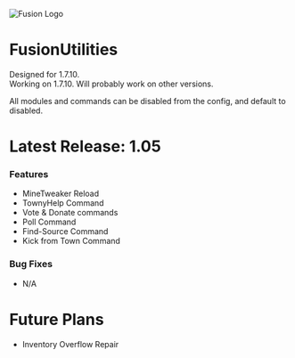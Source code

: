 ![Fusion Logo](https://i.imgur.com/pa9g9Kc.png)
# FusionUtilities
Designed for 1.7.10.\
Working on 1.7.10. Will probably work on other versions.

All modules and commands can be disabled from the config, and default to disabled.

# Latest Release: 1.05
### Features
- MineTweaker Reload
- TownyHelp Command
- Vote & Donate commands
- Poll Command
- Find-Source Command
- Kick from Town Command
### Bug Fixes
- N/A

# Future Plans
- Inventory Overflow Repair
